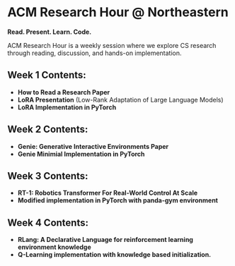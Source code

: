 # ACM Research Hour @ Northeastern

**Read. Present. Learn. Code.**

ACM Research Hour is a weekly session where we explore CS research through reading, discussion, and hands-on implementation.

## Week 1 Contents:

- **How to Read a Research Paper**
- **LoRA Presentation** (Low-Rank Adaptation of Large Language Models)
- **LoRA Implementation in PyTorch**

## Week 2 Contents:

- **Genie: Generative Interactive Environments Paper**
- **Genie Minimial Implementation in PyTorch**

## Week 3 Contents:

- **RT-1: Robotics Transformer For Real-World Control At Scale**
- **Modified implementation in PyTorch with panda-gym environment**


## Week 4 Contents:

- **RLang: A Declarative Language for reinforcement learning environment knowledge**
- **Q-Learning implementation with knowledge based initialization.**
